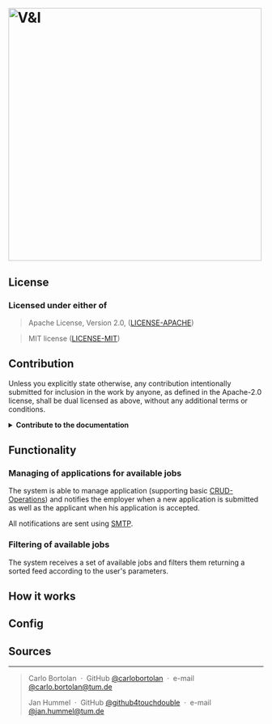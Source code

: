 <h1>
<br>
<a href="https://gitlab.com/github4touchdouble/versuchundirrtum/"><img src="https://gitlab.com/github4touchdouble/versuchundirrtum/-/raw/dev/versuch_und_irrtum.png" alt="V&I" width="500"></a>
</h1>

## License

### Licensed under either of

> Apache License, Version 2.0, ([LICENSE-APACHE](http://www.apache.org/licenses/LICENSE-2.0))

> MIT license ([LICENSE-MIT](http://opensource.org/licenses/MIT))

## Contribution

Unless you explicitly state otherwise, any contribution intentionally submitted for inclusion in the work by anyone, as
defined in the Apache-2.0 license, shall be dual licensed as above, without any additional terms or conditions.
<details><summary><b>Contribute to the documentation</b></summary>

1. Install the necessary gem using `$ gem install yard`
2. Write new code/comments
3. Update the documentation
   using `$ yardoc 'app/views/*.html.erb' 'app/controllers/*.rb' 'app/models/*.rb' 'app/helpers/*.rb' 'app/repository/*.rb' 'app/service/*.rb' 'app/controllers/*.rb' 'lib/**/*.rb'`
4. View the documentation under: http://localhost:63342/<your-project-name>/doc/
</details>

## Functionality

### Managing of applications for available jobs

The system is able to manage application (supporting
basic [CRUD-Operations](https://www.javatpoint.com/crud-operations-in-sql)) and notifies the employer when a new
application is submitted as well as the applicant when his application is accepted.

All notifications are sent using [SMTP](https://en.wikipedia.org/wiki/Simple_Mail_Transfer_Protocol).

### Filtering of available jobs

The system receives a set of available jobs and filters them returning a sorted feed according to the user's parameters.

## How it works

## Config

## Sources

---
> Carlo Bortolan &nbsp;&middot;&nbsp;
> GitHub [@carlobortolan](https://github.com/carlobortolan) &nbsp;&middot;&nbsp;
> e-mail [@carlo.bortolan@tum.de](carlo.bortolan@tum.de)
>
> Jan Hummel &nbsp;&middot;&nbsp;
> GitHub [@github4touchdouble](https://github.com/github4touchdouble) &nbsp;&middot;&nbsp;
> e-mail [@jan.hummel@tum.de](jan.hummel@tum.de)
